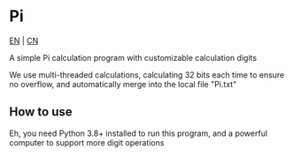 # Pi

[EN](README.md) | [CN](README_CN.md)

A simple Pi calculation program with customizable calculation digits

We use multi-threaded calculations, calculating 32 bits each time to ensure no overflow, and automatically merge into the local file "Pi.txt"

## How to use

Eh, you need Python 3.8+ installed to run this program, and a powerful computer to support more digit operations
